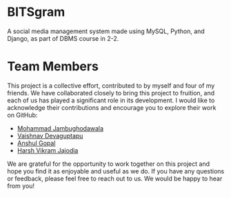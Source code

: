 # BITSgram
A social media management system made using MySQL, Python, and Django, as part of DBMS course in 2-2.

# Team Members

This project is a collective effort, contributed to by myself and four of my friends. We have collaborated closely to bring this project to fruition, and each of us has played a significant role in its development. I would like to acknowledge their contributions and encourage you to explore their work on GitHub:

- [Mohammad Jambughodawala](https://github.com/friend2)
- [Vaishnav Devaguptapu](https://github.com/vaisour19)
- [Anshul Gopal](https://github.com/friend3)
- [Harsh Vikram Jajodia](https://github.com/friend3)

We are grateful for the opportunity to work together on this project and hope you find it as enjoyable and useful as we do. If you have any questions or feedback, please feel free to reach out to us. We would be happy to hear from you!